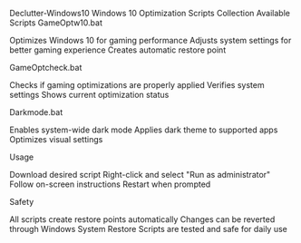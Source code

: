 Declutter-Windows10
Windows 10 Optimization Scripts Collection
Available Scripts
GameOptw10.bat

Optimizes Windows 10 for gaming performance
Adjusts system settings for better gaming experience
Creates automatic restore point

GameOptcheck.bat

Checks if gaming optimizations are properly applied
Verifies system settings
Shows current optimization status

Darkmode.bat

Enables system-wide dark mode
Applies dark theme to supported apps
Optimizes visual settings

Usage

Download desired script
Right-click and select "Run as administrator"
Follow on-screen instructions
Restart when prompted

Safety

All scripts create restore points automatically
Changes can be reverted through Windows System Restore
Scripts are tested and safe for daily use
